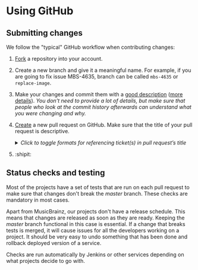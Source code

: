 # Using GitHub

## Submitting changes

We follow the "typical" GitHub workflow when contributing changes:

1. [Fork](https://help.github.com/articles/fork-a-repo/) a repository into your account.
2. Create a new branch and give it a meaningful name. For example, if you are going to fix issue MBS-4635, branch can be
   called `mbs-4635` or `replace-image`.
3. Make your changes and commit them with a [good description](http://tbaggery.com/2008/04/19/a-note-about-git-commit-messages.html)
   ([more details](https://chris.beams.io/posts/git-commit/)). *You don't need to provide a lot
   of details, but make sure that people who look at the commit history afterwards can understand what you were changing
   and why.*
4. [Create](https://help.github.com/articles/creating-a-pull-request/) a new pull request on GitHub.
   Make sure that the title of your pull request is descriptive.
   <details>
   <summary><i>Click to toggle formats for referencing ticket(s) in pull request’s title</i></summary>

     * If you are fixing an issue that exists in our bug tracker, reference it like this:
       ```
       MBS-4635: Allow replacing images
       ```
       (Not `[MBS-4635] - Allow replacing images` or `Allow replacing images (MBS-4635)` or `MBS-4635`.)
     * If you are fixing several issues at once, reference them like this:
       ```
       MBS-9477, MBS-10568, MBS-10569: DiscID tab improvements
       ```
     * In the rare case you are partially fixing an issue, reference it like this:
       ```
       MBS-10365 (III): Convert EventList to react-table
       ```
     Properly referenced tickets will be updated automatically.
   </details>
5. :shipit:

## Status checks and testing

Most of the projects have a set of tests that are run on each pull request to make sure that changes don't break the
*master* branch. These checks are mandatory in most cases.

Apart from MusicBrainz, our projects don't have a release schedule. This means that changes are released as soon as they
are ready. Keeping the *master* branch functional in this case is essential. If a change that breaks tests is merged, it
will cause issues for all the developers working on a project. It should be very easy to undo something that has been done
and rollback deployed version of a service.

Checks are run automatically by Jenkins or other services depending on what projects decide to go with.
